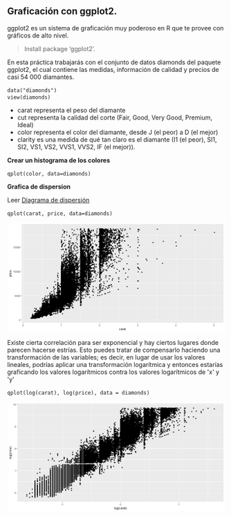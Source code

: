 ## Graficación con ggplot2.

ggplot2 es un sistema de graficación muy poderoso en R que te provee con gráficos de alto nivel.

> Install package ‘ggplot2’.

En esta práctica trabajarás con el conjunto de datos diamonds del paquete ggplot2, el cual contiene las medidas, información de calidad y precios de casi 54 000 diamantes.

```
data("diamonds")
view(diamonds)
```
* carat representa el peso del diamante
* cut representa la calidad del corte (Fair, Good, Very Good, Premium, Ideal)
* color representa el color del diamante, desde J (el peor) a D (el mejor)
* clarity es una medida de qué tan claro es el diamante (I1 (el peor), SI1, SI2, VS1, VS2, VVS1, VVS2, IF (el mejor)).

**Crear un histograma de los colores**
```
qplot(color, data=diamonds)
```
**Grafica de dispersion**

Leer [Diagrama de dispersión](https://es.wikipedia.org/wiki/Diagrama_de_dispersi%C3%B3n)
```
qplot(carat, price, data=diamonds)
```

![Image of Yaktocat](https://github.com/jamserv/coursera/blob/master/intro-data-science-programacion-estadistica-r/graphics-ggplots2/img/Rplot.png)

Existe cierta correlación para ser exponencial y hay ciertos lugares donde parecen hacerse estrías. Esto puedes tratar de compensarlo haciendo una transformación de las variables; es decir, en lugar de usar los valores lineales, podrías aplicar una transformación logarítmica y entonces estarías graficando los valores logarítmicos contra los valores logarítmicos de  'x' y 'y'
```
qplot(log(carat), log(price), data = diamonds)
```
![Image of Yaktocat](https://github.com/jamserv/coursera/blob/master/intro-data-science-programacion-estadistica-r/graphics-ggplots2/img/2.png)